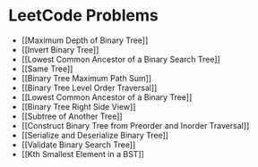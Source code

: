 # LeetCode Problems
- [[Maximum Depth of Binary Tree]]
- [[Invert Binary Tree]]
- [[Lowest Common Ancestor of a Binary Search Tree]]
- [[Same Tree]]
- [[Binary Tree Maximum Path Sum]]
- [[Binary Tree Level Order Traversal]]
- [[Lowest Common Ancestor of a Binary Tree]]
- [[Binary Tree Right Side View]]
- [[Subtree of Another Tree]]
- [[Construct Binary Tree from Preorder and Inorder Traversal]]
- [[Serialize and Deserialize Binary Tree]]
- [[Validate Binary Search Tree]]
- [[Kth Smallest Element in a BST]]
